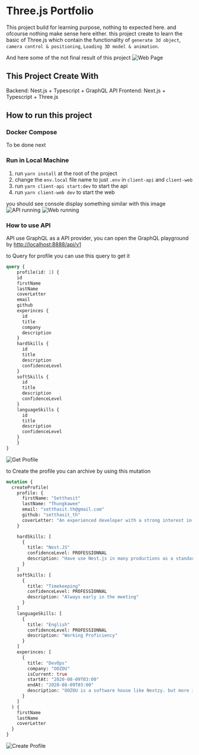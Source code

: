 # Three.js Portfolio
This project build for learning purpose, nothing to expected here. and ofcourse nothing make sense here either. this project create to learn the basic of Three.js which contain the functionality of `generate 3d object`, `camera control & positioning`, `Loading 3D model & animation`.

And here some of the not final result of this project
![Web Page](./docs/images/result.png)

## This Project Create With
Backend: Nest.js + Typescript + GraphQL API
Frontend: Next.js + Typescript + Three.js

## How to run this project

### Docker Compose
To be done next

### Run in Local Machine
1. run `yarn install` at the root of the project
2. change the `env.local` file name to just `.env` in `client-api` and `client-web`
3. run `yarn client-api start:dev` to start the api
4. run `yarn client-web dev` to start the web

you should see console display something similar with this image
![API running](./docs/images/api-running.png)
![Web running](./docs/images/web-running.png)

### How to use API
API use GraphQL as a API provider, you can open the GraphQL playground by [http://localhost:8888/api/v1](http://localhost:8888/api/v1)

to Query for profile you can use this query to get it
```graphql
query {
	profile(id: 1) {
    id
    firstName
    lastName
    coverLetter
    email
    github
    experinces {
      id
      title
      company
      description
    }
    hardSkills {
      id
      title
      description
      confidenceLevel
    }
    softSkills {
      id
      title
      description
      confidenceLevel
    }
    languageSkills {
      id
      title
      description
      confidenceLevel
    }
	}
}
```
![Get Profile](./docs/images/query-profile.png)

to Create the profile you can archive by using this mutation
```graphql
mutation {
  createProfile(
    profile: {
      firstName: "Setthasit"
      lastName: "Thungkawee"
      email: "setthasit.th@gmail.com"
      github: "setthasit_th"
      coverLetter: "An experienced developer with a strong interest in projects that require both conceptual and analytical thinking. Fully committed to developing suitable solutions that are flexible with the latest technology. Always eager to learn more tricks from anyone - regardless of the industry, they're working in."
    }

    hardSkills: [
      {
        title: "Nest.JS"
        confidenceLevel: PROFESSIONNAL
        description: "Have use Nest.js in many productions as a standard framework"
      }
    ]
    softSkills: [
      {
        title: "Timekeeping"
        confidenceLevel: PROFESSIONNAL
        description: "Always early in the meeting"
      }
    ]
    languageSkills: [
      {
        title: "English"
        confidenceLevel: PROFESSIONNAL
        description: "Working Proficiency"
      }
    ]
    experinces: [
      {
        title: "DevOps"
        company: "OOZOU"
        isCurrent: true
        startAt: "2020-08-09T03:00"
        endAt: "2020-08-09T03:00"
        description: "OOZOU is a software house like Nextzy. but more international. I have more opportunities to work with people from around the world here, And I love it. at OOZOU I work as a DevOps but also work as a software developer as well. I working on developing an API with Nest.js, create a website with React, manage and deploy infrastructure with Terraform. also I consult with DevOps problems in the company."
      }
    ]
  ) {
    firstName
    lastName
    coverLetter
  }
}
```
![Create Profile](./docs/images/create-profile.png)